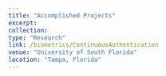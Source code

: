 ```yaml
---
title: "Accomplished Projects"
excerpt:
collection:
type: "Research"
link: /biometrics/ContinuousAuthentication
venue: "University of South Florida"
location: "Tampa, Florida"
---
```

